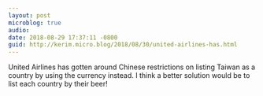 ```yaml
---
layout: post
microblog: true
audio: 
date: 2018-08-29 17:37:11 -0800
guid: http://kerim.micro.blog/2018/08/30/united-airlines-has.html
---
```

United Airlines has gotten around Chinese restrictions on listing Taiwan as a country by using the currency instead. I think a better solution would be to list each country by their beer! 
